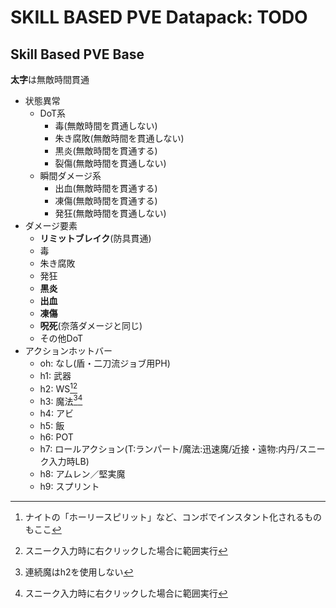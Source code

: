 # SKILL BASED PVE Datapack: TODO
## Skill Based PVE Base
**太字**は無敵時間貫通
- 状態異常
  - DoT系
    - 毒(無敵時間を貫通しない)
    - 朱き腐敗(無敵時間を貫通しない)
    - 黒炎(無敵時間を貫通する)
    - 裂傷(無敵時間を貫通しない)
  - 瞬間ダメージ系
    - 出血(無敵時間を貫通する)
    - 凍傷(無敵時間を貫通する)
    - 発狂(無敵時間を貫通しない)
- ダメージ要素
  - **リミットブレイク**(防具貫通)
  - 毒
  - 朱き腐敗
  - 発狂
  - **黒炎**
  - **出血**
  - **凍傷**
  - **呪死**(奈落ダメージと同じ)
  - その他DoT
- アクションホットバー
  - oh: なし(盾・二刀流ジョブ用PH)
  - h1: 武器
  - h2: WS[^※1][^単／範]
  - h3: 魔法[^※2][^単／範]
  - h4: アビ
  - h5: 飯
  - h6: POT
  - h7: ロールアクション(T:ランパート/魔法:迅速魔/近接・遠物:内丹/スニーク入力時LB)
  - h8: アムレン／堅実魔
  - h9: スプリント

[^単／範]:スニーク入力時に右クリックした場合に範囲実行
[^※1]:ナイトの「ホーリースピリット」など、コンボでインスタント化されるものもここ
[^※2]:連続魔はh2を使用しない
